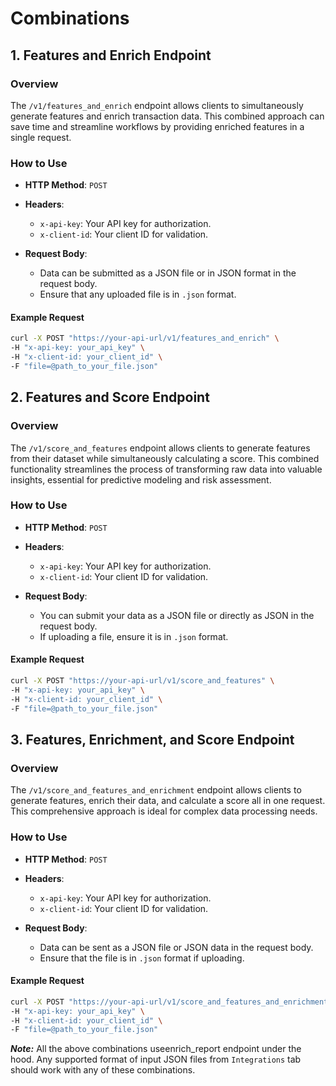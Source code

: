 # **Combinations**

## **1. Features and Enrich Endpoint**

### Overview
The `/v1/features_and_enrich` endpoint allows clients to simultaneously generate features and enrich transaction data. This combined approach can save time and streamline workflows by providing enriched features in a single request.

### How to Use
- **HTTP Method**: `POST`
- **Headers**:
  - `x-api-key`: Your API key for authorization.
  - `x-client-id`: Your client ID for validation.

- **Request Body**:
  - Data can be submitted as a JSON file or in JSON format in the request body.
  - Ensure that any uploaded file is in `.json` format.

#### Example Request
```bash
curl -X POST "https://your-api-url/v1/features_and_enrich" \
-H "x-api-key: your_api_key" \
-H "x-client-id: your_client_id" \
-F "file=@path_to_your_file.json"
```
## **2. Features and Score Endpoint**

### Overview
The `/v1/score_and_features` endpoint allows clients to generate features from their dataset while simultaneously calculating a score. This combined functionality streamlines the process of transforming raw data into valuable insights, essential for predictive modeling and risk assessment.

### How to Use
- **HTTP Method**: `POST`
- **Headers**:
  - `x-api-key`: Your API key for authorization.
  - `x-client-id`: Your client ID for validation.

- **Request Body**:
  - You can submit your data as a JSON file or directly as JSON in the request body.
  - If uploading a file, ensure it is in `.json` format.

#### Example Request
```bash
curl -X POST "https://your-api-url/v1/score_and_features" \
-H "x-api-key: your_api_key" \
-H "x-client-id: your_client_id" \
-F "file=@path_to_your_file.json"
```

## **3. Features, Enrichment, and Score Endpoint**

### Overview
The `/v1/score_and_features_and_enrichment` endpoint allows clients to generate features, enrich their data, and calculate a score all in one request. This comprehensive approach is ideal for complex data processing needs.

### How to Use
- **HTTP Method**: `POST`
- **Headers**:
  - `x-api-key`: Your API key for authorization.
  - `x-client-id`: Your client ID for validation.

- **Request Body**:
  - Data can be sent as a JSON file or JSON data in the request body.
  - Ensure that the file is in `.json` format if uploading.

#### Example Request
```bash
curl -X POST "https://your-api-url/v1/score_and_features_and_enrichment" \
-H "x-api-key: your_api_key" \
-H "x-client-id: your_client_id" \
-F "file=@path_to_your_file.json"
```

***Note:*** All the above combinations useenrich_report endpoint under the hood. Any supported format of input JSON files from `Integrations` tab should work with any of these combinations.